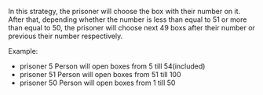 In this strategy, the prisoner will choose the box with their number on it. After that, depending whether the number is less than equal to 51 or
more than equal to 50, the prisoner will choose next 49 boxs after their number or previous their number respectively.

Example:
- prisoner 5 
    Person will open boxes from 5 till 54(included)
- prisoner 51
    Person will open boxes from 51 till 100
- prisoner 50 
    Person will open boxes from 1 till 50